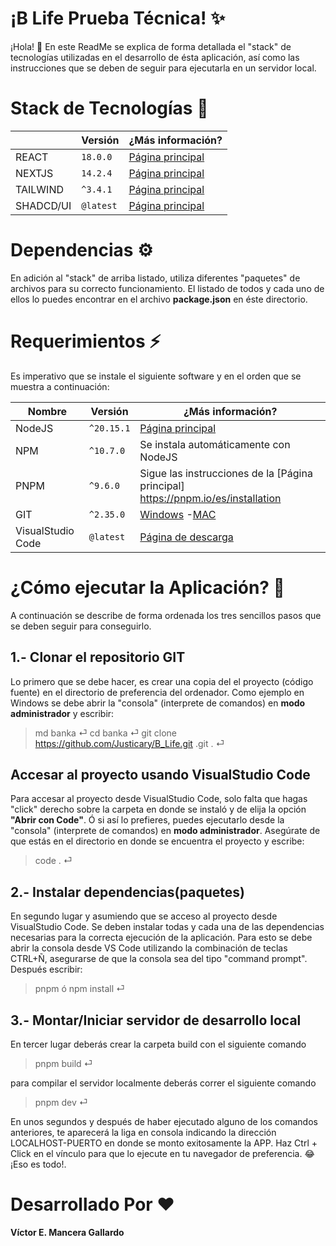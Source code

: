 # ¡B Life Prueba Técnica! ✨

¡Hola! 👋 En este ReadMe se explica de forma detallada el "stack" de
tecnologías utilizadas en el desarrollo de ésta aplicación, así como las
instrucciones que se deben de seguir para ejecutarla en un servidor local.

# Stack de Tecnologías 🧠

|           | Versión   | ¿Más información?                               |
| --------- | --------- | ----------------------------------------------- |
| REACT     | `18.0.0`  | [Página principal](https://stripe.com/docs/api) |
| NEXTJS    | `14.2.4`  | [Página principal](https://nextjs.org/)         |
| TAILWIND  | `^3.4.1`  | [Página principal](https://tailwindcss.com/)    |
| SHADCD/UI | `@latest` | [Página principal](https://ui.shadcn.com)       |

# Dependencias ⚙️

En adición al "stack" de arriba listado, utiliza diferentes
"paquetes" de archivos para su correcto funcionamiento. El listado de todos y
cada uno de ellos lo puedes encontrar en el archivo **package.json** en éste
directorio.

# Requerimientos ⚡

Es imperativo que se instale el siguiente software y en el orden que se muestra
a continuación:

| Nombre            | Versión    | ¿Más información?                                                                    |
| ----------------- | ---------- | ------------------------------------------------------------------------------------ |
| NodeJS            | `^20.15.1` | [Página principal](https://nodejs.org/es/)                                           |
| NPM               | `^10.7.0`  | Se instala automáticamente con NodeJS                                                |
| PNPM              | `^9.6.0`   | Sigue las instrucciones de la [Página principal] https://pnpm.io/es/installation     |
| GIT               | `^2.35.0`  | [Windows](https://git-scm.com/download/win) -[MAC](https://git-scm.com/download/mac) |
| VisualStudio Code | `@latest`  | [Página de descarga](https://code.visualstudio.com/)                                 |

# ¿Cómo ejecutar la Aplicación? 🤯

A continuación se describe de forma ordenada los tres sencillos pasos que
se deben seguir para conseguirlo.

## 1.- Clonar el repositorio GIT

Lo primero que se debe hacer, es crear una copia del el proyecto (código fuente)
en el directorio de preferencia del ordenador. Como ejemplo en Windows se debe
abrir la "consola" (interprete de comandos) en **modo administrador** y
escribir:

> md banka ⏎
> cd banka ⏎
> git clone https://github.com/Justicary/B_Life.git .git . ⏎

## Accesar al proyecto usando VisualStudio Code

Para accesar al proyecto desde VisualStudio Code, solo falta que hagas "click"
derecho sobre la carpeta en donde se instaló y de elija la opción **"Abrir con
Code"**. Ó si así lo prefieres, puedes ejecutarlo desde la "consola" (interprete
de comandos) en **modo administrador**. Asegúrate de que estás en el directorio
en donde se encuentra el proyecto y escribe:

> code . ⏎

## 2.- Instalar dependencias(paquetes)

En segundo lugar y asumiendo que se acceso al proyecto desde VisualStudio Code.
Se deben instalar todas y cada una de las dependencias necesarias para la
correcta ejecución de la aplicación. Para esto se debe abrir la consola desde VS
Code utilizando la combinación de teclas CTRL+Ñ, asegurarse de que la consola
sea del tipo "command prompt". Después escribir:

> pnpm ó npm install ⏎

## 3.- Montar/Iniciar servidor de desarrollo local

En tercer lugar deberás crear la carpeta build con el siguiente comando

> pnpm build ⏎

para compilar el servidor localmente deberás correr el siguiente comando

> pnpm dev ⏎

En unos segundos y después de haber ejecutado alguno de los comandos anteriores, te aparecerá la liga en consola indicando la dirección LOCALHOST-PUERTO en donde se monto exitosamente la APP.
Haz Ctrl + Click en el vínculo para que lo ejecute en tu navegador de preferencia. 😂 ¡Eso es todo!.

# Desarrollado Por ❤️

**Víctor E. Mancera Gallardo**
